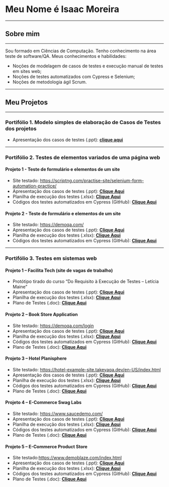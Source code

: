 # Meu Nome é Isaac Moreira
---
## Sobre mim
---
Sou formado em Ciências de Computação. Tenho conhecimento na área teste de software/QA. Meus conhecimentos e habilidades:
* Noções de modelagem de casos de testes e execução manual de testes em sites web;
* Noções de testes automatizados com Cypress e Selenium;
* Noções de metodologia ágil Scrum.
---
## Meu Projetos 
---
### Portifólio 1. Modelo simples de elaboração de Casos de Testes dos projetos
* Apresentação dos casos de testes (.ppt): [**clique aqui**](https://scriptng.com/practise-site/selenium-form-automation-practice/)
---
### Portifólio 2. Testes de elementos variados de uma página web
#### Projeto 1 - Teste de formulário e elementos de um site
* Site testado: https://scriptng.com/practise-site/selenium-form-automation-practice/
* Apresentação dos casos de testes (.ppt): [**Clique Aqui**]( url )
* Planilha de execução dos testes (.xlsx): [**Clique Aqui**]( url )
* Códigos dos testes automatizados em Cypress (GitHub): [**Clique Aqui**]( url )

#### Projeto 2 - Teste de formulário e elementos de um site
* Site testado: https://demoqa.com/
* Apresentação dos casos de testes (.ppt): [**Clique Aqui**]( url )
* Planilha de execução dos testes (.xlsx): [**Clique Aqui**]( url )
* Códigos dos testes automatizados em Cypress (GitHub): [**Clique Aqui**]( url )
---
### Portifólio 3. Testes em sistemas web

#### Projeto 1 – Facilita Tech (site de vagas de trabalho)
* Protótipo tirado do curso “Do Requisito à Execução de Testes – Letícia Maine”
* Apresentação dos casos de testes (.ppt): [**Clique Aqui**]( url )
* Planilha de execução dos testes (.xlsx): [**Clique Aqui**]( url )
* Plano de Testes (.doc): [**Clique Aqui**]( url )

#### Projeto 2 – Book Store Application
*	Site testado: https://demoqa.com/login
* Apresentação dos casos de testes (.ppt): [**Clique Aqui**]( url )
* Planilha de execução dos testes (.xlsx): [**Clique Aqui**]( url )
* Códigos dos testes automatizados em Cypress (GitHub): [**Clique Aqui**]( url )
* Plano de Testes (.doc): [**Clique Aqui**]( url )

#### Projeto 3 – Hotel Planisphere
*	Site testado: https://hotel-example-site.takeyaqa.dev/en-US/index.html
* Apresentação dos casos de testes (.ppt): [**Clique Aqui**]( url )
* Planilha de execução dos testes (.xlsx): [**Clique Aqui**]( url )
* Códigos dos testes automatizados em Cypress (GitHub): [**Clique Aqui**]( url )
* Plano de Testes (.doc): [**Clique Aqui**]( url )

#### Projeto 4 – E-Commerce Swag Labs
*	Site testado: https://www.saucedemo.com/
* Apresentação dos casos de testes (.ppt): [**Clique Aqui**]( url )
* Planilha de execução dos testes (.xlsx): [**Clique Aqui**]( url )
* Códigos dos testes automatizados em Cypress (GitHub): [**Clique Aqui**]( url )
* Plano de Testes (.doc): [**Clique Aqui**]( url )

#### Projeto 5 – E-Commerce Product Store
* Site testado:https://www.demoblaze.com/index.html
* Apresentação dos casos de testes (.ppt): [**Clique Aqui**]( url )
* Planilha de execução dos testes (.xlsx): [**Clique Aqui**]( url )
* Códigos dos testes automatizados em Cypress (GitHub): [**Clique Aqui**]( url )
* Plano de Testes (.doc): [**Clique Aqui**]( url )

  

  

  

